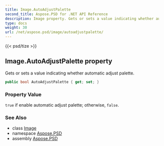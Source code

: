 ```yaml
---
title: Image.AutoAdjustPalette
second_title: Aspose.PSD for .NET API Reference
description: Image property. Gets or sets a value indicating whether automatic adjust palette
type: docs
weight: 30
url: /net/aspose.psd/image/autoadjustpalette/
---
```

{{< psd/tize >}}
## Image.AutoAdjustPalette property

Gets or sets a value indicating whether automatic adjust palette.

```csharp
public bool AutoAdjustPalette { get; set; }
```

### Property Value

`true` if enable automatic adjust palette; otherwise, `false`.

### See Also

* class [Image](../)
* namespace [Aspose.PSD](../../image/)
* assembly [Aspose.PSD](../../../)


